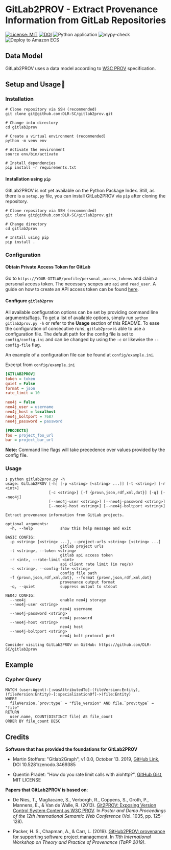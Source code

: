 # GitLab2PROV - Extract Provenance Information from GitLab Repositories

[![License: MIT](https://img.shields.io/badge/License-MIT-yellow.svg)](https://opensource.org/licenses/MIT) [![DOI](https://zenodo.org/badge/215042878.svg)](https://zenodo.org/badge/latestdoi/215042878) ![Python application](https://github.com/DLR-SC/gitlab2prov/workflows/Python%20application/badge.svg?branch=master) ![mypy-check](https://github.com/DLR-SC/gitlab2prov/workflows/mypy-check/badge.svg) ![Deploy to Amazon ECS](https://github.com/DLR-SC/gitlab2prov/workflows/Deploy%20to%20Amazon%20ECS/badge.svg)

## Data Model

GitLab2PROV uses a data model according to [W3C PROV](https://www.w3.org/TR/prov-overview/) specification.

## Setup and Usage:rocket:

### Installation
```
# Clone repository via SSH (recommended)
git clone git@github.com:DLR-SC/gitlab2prov.git

# Change into directory
cd gitlab2prov

# Create a virtual environment (recommended)
python -m venv env

# Activate the environment
source env/bin/activate

# Install dependencies
pip install -r requirements.txt
```
#### Installation using `pip`
GitLab2PROV is not yet available on the Python Package Index.
Still, as there is a `setup.py` file, you can install GitLab2PROV via `pip` after cloning the repository.
```
# Clone repository via SSH (recommended)
git clone git@github.com:DLR-SC/gitlab2prov.git

# Change directory
cd gitlab2prov

# Install using pip
pip install . 
```

### Configuration

#### Obtain Private Access Token for GitLab

Go to `https://YOUR-GITLAB/profile/personal_access_tokens` and claim a personal access token.
The necessary scopes are `api` and `read_user`. A guide on how to create an API access token can be found [here](https://docs.gitlab.com/ee/user/profile/personal_access_tokens.html#creating-a-personal-access-token).


#### Configure `gitlab2prov`

All available configuration options can be set by providing command line arguments/flags.
To get a list of available options, simply run `python gitlab2prov.py -h` or refer to the **Usage** section of this README.
To ease the configuration of consecutive runs, `gitlab2prov` is able to use a configuration file.
The default path for the config file is set to `config/config.ini` and can be changed by using the `-c` or likewise the `--config-file` flag.

An example of a configuration file can be found at `config/example.ini`.

Excerpt from `config/example.ini`
```ini
[GITLAB2PROV]
token = token
quiet = False
format = json
rate_limit = 10

neo4j = False
neo4j_user = username
neo4j_host = localhost
neo4j_boltport = 7687
neo4j_password = password

[PROJECTS]
foo = project_foo_url
bar = project_bar_url
```
**Note:** Command line flags will take precedence over values provided by the config file.

### Usage
```
❯ python gitlab2prov.py -h
usage: GitLab2PROV [-h] [-p <string> [<string> ...]] [-t <string>] [-r <int>]
                   [-c <string>] [-f {provn,json,rdf,xml,dot}] [-q] [--neo4j]
                   [--neo4j-user <string>] [--neo4j-password <string>]
                   [--neo4j-host <string>] [--neo4j-boltport <string>]

Extract provenance information from GitLab projects.

optional arguments:
  -h, --help            show this help message and exit

BASIC CONFIG:
  -p <string> [<string> ...], --project-urls <string> [<string> ...]
                        gitlab project urls
  -t <string>, --token <string>
                        gitlab api access token
  -r <int>, --rate-limit <int>
                        api client rate limit (in req/s)
  -c <string>, --config-file <string>
                        config file path
  -f {provn,json,rdf,xml,dot}, --format {provn,json,rdf,xml,dot}
                        provenance output format
  -q, --quiet           suppress output to stdout

NEO4J CONFIG:
  --neo4j               enable neo4j storage
  --neo4j-user <string>
                        neo4j username
  --neo4j-password <string>
                        neo4j password
  --neo4j-host <string>
                        neo4j host
  --neo4j-boltport <string>
                        neo4j bolt protocol port

Consider visiting GitLab2PROV on GitHub: https://github.com/DLR-SC/gitlab2prov
```

## Example

### Cypher Query

```cypher
MATCH (user:Agent)-[:wasAttributedTo]-(fileVersion:Entity), (fileVersion:Entity)-[:specializationOf]->(file:Entity)
WHERE 
  fileVersion.`prov:type` = "file_version" AND file.`prov:type` = "file"
RETURN 
  user.name, COUNT(DISTINCT file) AS file_count
ORDER BY file_count DESC
```

## Credits
**Software that has provided the foundations for GitLab2PROV**  
* Martin Stoffers: "Gitlab2Graph", v1.0.0, October 13. 2019, [GitHub Link](https://github.com/DLR-SC/Gitlab2Graph), DOI 10.5281/zenodo.3469385  

* Quentin Pradet: "How do you rate limit calls with aiohttp?", [GitHub Gist](https://gist.github.com/pquentin/5d8f5408cdad73e589d85ba509091741), MIT LICENSE


**Papers that GitLab2PROV is based on**:

* De Nies, T., Magliacane, S., Verborgh, R., Coppens, S., Groth, P., Mannens, E., & Van de Walle, R. (2013). [Git2PROV: Exposing Version Control System Content as W3C PROV](https://dl.acm.org/doi/abs/10.5555/2874399.2874431). In *Poster and Demo Proceedings of the 12th International Semantic Web Conference* (Vol. 1035, pp. 125–128).

* Packer, H. S., Chapman, A., & Carr, L. (2019). [GitHub2PROV: provenance for supporting software project management](https://dl.acm.org/doi/10.5555/3359032.3359039). In *11th International Workshop on Theory and Practice of Provenance (TaPP 2019)*.
